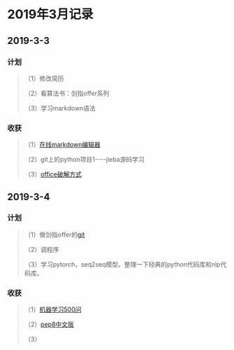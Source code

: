 # 2019年3月记录

## 2019-3-3

### 计划

> （1）修改简历
> 
> （2）看算法书：剑指offer系列
>
> （3）学习markdown语法

### 收获
> （1）[在线markdown编辑器](http://tool.oschina.net/markdown/)
> 
> （2）git上的python项目1----jieba源码学习
>
> （3）[office破解方式](https://blog.csdn.net/qq_34621169/article/details/79365247)

## 2019-3-4

### 计划

> （1）做剑指offer的[git]()
> 
> （2）调程序
>
> （3）学习pytorch，seq2seq模型。整理一下经典的python代码库和nlp代码库。

### 收获
> （1）[机器学习500问](https://python.freelycode.com/contribution/detail/47)
> 
> （2）[pep8中文版](https://github.com/scutan90/DeepLearning-500-questions)
>
> （3）
